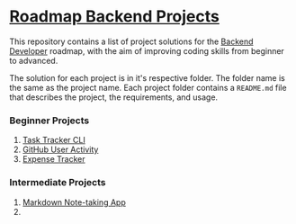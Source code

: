 # [Roadmap Backend Projects](https://roadmap.sh/backend/projects)

This repository contains a list of project solutions for the [Backend Developer](https://roadmap.sh/backend?r=backend-beginner) roadmap, with the aim of improving coding skills from beginner to advanced.

The solution for each project is in it's respective folder. The folder name is the same as the project name. Each project folder contains a `README.md` file that describes the project, the requirements, and usage.

### Beginner Projects
1. [Task Tracker CLI](https://github.com/PeterOyelegbin/RoadmapBackendProjects/tree/main/task_tracker_cli)
2. [GitHub User Activity](https://github.com/PeterOyelegbin/RoadmapBackendProjects/tree/main/github_user_activity)
3. [Expense Tracker](https://github.com/PeterOyelegbin/RoadmapBackendProjects/tree/main/expense_tracker)


### Intermediate Projects
1. [Markdown Note-taking App](https://github.com/PeterOyelegbin/RoadmapBackendProjects/tree/main/mkd_note_taking_app)
2. 
